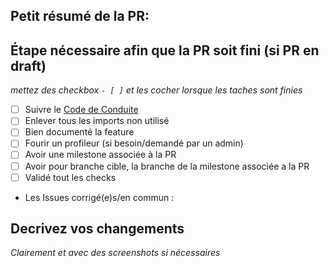## Petit résumé de la PR:

## Étape nécessaire afin que la PR soit fini (si PR en draft)
*mettez des checkbox `- [ ]` et les cocher lorsque les taches sont finies*

- [ ] Suivre le [Code de Conduite](https://github.com/ServerOpenMC/PluginV2/blob/master/CODE_OF_CONDUCT.md)
- [ ] Enlever tous les imports non utilisé
- [ ] Bien documenté la feature
- [ ] Fourir un profileur (si besoin/demandé par un admin)
- [ ] Avoir une milestone associée à la PR
- [ ] Avoir pour branche cible, la branche de la milestone associée a la PR
- [ ] Validé tout les checks

* Les Issues corrigé(e)s/en commun : 

## Decrivez vos changements
*Clairement et avec des screenshots si nécessaires*
